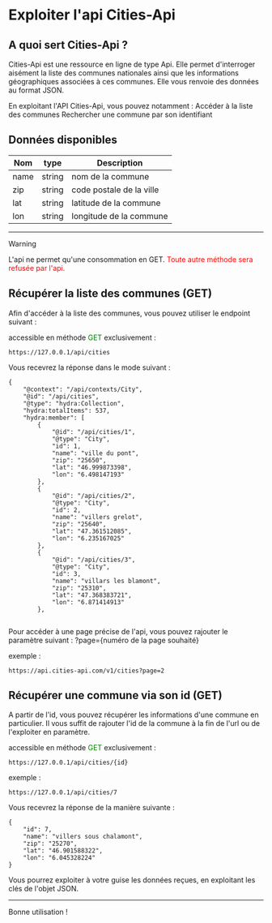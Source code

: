 # Exploiter l'api Cities-Api

## A quoi sert Cities-Api ?

Cities-Api est une ressource en ligne de type Api. Elle permet d'interroger aisément la liste des communes nationales ainsi que les informations géographiques associées à ces communes. Elle vous renvoie des données au format JSON. 

En exploitant l'API Cities-Api, vous pouvez notamment :
    Accéder à la liste des communes
    Rechercher une commune par son identifiant

## Données disponibles

|Nom|type|Description|
|---|---|---|
|name|string|nom de la commune|
|zip|string|code postale de la ville|
|lat|string|latitude de la commune|
|lon|string|longitude de la commune
---




> [!WARNING]
> L'api ne permet qu'une consommation en GET. <span style="color:red;">Toute autre méthode sera refusée par l'api.</span>

## Récupérer la liste des communes (GET)

Afin d'accéder à la liste des communes, vous pouvez utiliser le endpoint suivant : 

accessible en méthode <span style="color:green;"> GET</span> exclusivement :

```
https://127.0.0.1/api/cities
```

Vous recevrez la réponse dans le mode suivant : 
```
{
    "@context": "/api/contexts/City",
    "@id": "/api/cities",
    "@type": "hydra:Collection",
    "hydra:totalItems": 537,
    "hydra:member": [
        {
            "@id": "/api/cities/1",
            "@type": "City",
            "id": 1,
            "name": "ville du pont",
            "zip": "25650",
            "lat": "46.999873398",
            "lon": "6.498147193"
        },
        {
            "@id": "/api/cities/2",
            "@type": "City",
            "id": 2,
            "name": "villers grelot",
            "zip": "25640",
            "lat": "47.361512085",
            "lon": "6.235167025"
        },
        {
            "@id": "/api/cities/3",
            "@type": "City",
            "id": 3,
            "name": "villars les blamont",
            "zip": "25310",
            "lat": "47.368383721",
            "lon": "6.871414913"
        },
        
```

Pour accéder à une page précise de l'api, vous pouvez rajouter le paramètre suivant :
?page={numéro de la page souhaité} 

exemple : 
```
https://api.cities-api.com/v1/cities?page=2
```


## Récupérer une commune via son id (GET)

A partir de l'id, vous pouvez récupérer les informations d'une commune en particulier. Il vous suffit de rajouter l'id de la commune à la fin de l'url ou de l'exploiter en paramètre. 

accessible en méthode <span style="color:green;"> GET</span> exclusivement :

```
https://127.0.0.1/api/cities/{id}
```
exemple : 
```
https://127.0.0.1/api/cities/7
```


Vous recevrez la réponse de la manière suivante : 

```
{
    "id": 7,
    "name": "villers sous chalamont",
    "zip": "25270",
    "lat": "46.901588322",
    "lon": "6.045328224"
}
```

Vous pourrez exploiter à votre guise les données reçues, en exploitant les clés de l'objet JSON.

---
Bonne utilisation !



